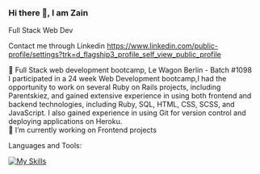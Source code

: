 ### Hi there 👋, I am Zain
Full Stack Web Dev <br>

 

 Contact me through Linkedin
https://www.linkedin.com/public-profile/settings?trk=d_flagship3_profile_self_view_public_profile


🌱 Full Stack web development bootcamp, Le Wagon Berlin - Batch #1098<br>
I participated in a 24 week Web Development bootcamp,I had the opportunity to work on several Ruby on Rails projects, including Parentskiez, and gained extensive experience in using both frontend and backend technologies, including Ruby, SQL, HTML, CSS, SCSS, and JavaScript. I also gained experience in using Git for version control and deploying applications on Heroku.<br>
🔭 I’m currently working on Frontend projects

Languages and Tools:<br>

[![My Skills](https://skillicons.dev/icons?i=rails,js,heroku,html,css,ruby,postgres,figma,bootstrap)](https://skillicons.dev)

<!--
**zein1234/zein1234** is a ✨ _special_ ✨ repository because its `README.md` (this file) appears on your GitHub profile.

Here are some ideas to get you started:

- 🔭 I’m currently working on ...
- 🌱 I’m currently learning ...
- 👯 I’m looking to collaborate on ...
- 🤔 I’m looking for help with ...
- 💬 Ask me about ...
- 📫 How to reach me: ...
- 😄 Pronouns: ...
- ⚡ Fun fact: ...
-->
